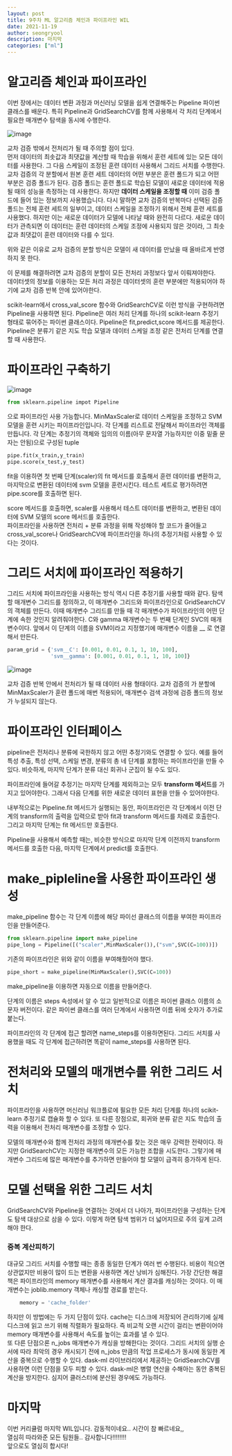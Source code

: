 ```yaml
---
layout: post
title: 9주차 ML 알고리즘 체인과 파이프라인 WIL
date: 2021-11-19
author: seongryool
description: 마지막
categories: ["ml"]
---
```


# 알고리즘 체인과 파이프라인

이번 장에서는 데이터 변환 과정과 머신러닝 모델을 쉽게 연결해주는 Pipeline 파이썬 클래스를 배운다. 특히 Pipeline과 GridSearchCV를 함께 사용해서 각 처리 단계에서 필요한 매개변수 탐색을 동시에 수행한다.

![image](https://user-images.githubusercontent.com/66999675/142610318-31a78406-3d08-4813-b7c9-e9ef27817d71.png)

교차 검증 밖에서 전처리가 될 때 주의할 점이 있다.  
먼저 데이터의 최솟값과 최댓값을 계산할 때 학습을 위해서 훈련 세트에 있는 모든 데이터를 사용한다. 그 다음 스케일이 조정된 훈련 데이터 사용해서 그리드 서치를 수행한다. 교차 검증의 각 분할에서 원본 훈련 세트 데이터의 어떤 부분은 훈련 폴드가 되고 어떤 부분은 검증 폴드가 된다. 검증 폴드는 훈련 폴드로 학습된 모델이 새로운 데이터에 적용될 때의 성능을 측정하는 데 사용한다. 하지만 **데이터 스케일을 조정할 때** 이미 검증 폴드에 들어 있는 정보까지 사용했습니다. 다시 말하면 교차 검증의 반복마다 선택된 검증 폴드는 전체 훈련 세트의 일부이고, 데이터 스케일을 조정하기 위해서 전체 훈련 세트를 사용했다. 하지만 이는 새로운 데이터가 모델에 나타날 때와 완전히 다르다. 새로운 데이터가 관측되면 이 데이터는 훈련 데이터의 스케일 조정에 사용되지 않은 것이라, 그 최솟값과 최댓값이 훈련 데이터와 다를 수 있다.

위와 같은 이유로 교차 검증의 분할 방식은 모델이 새 데이터를 만났을 때 올바르게 반영하지 못 한다.

이 문제를 해결하려면 교차 검증의 분할이 모든 전처리 과정보다 앞서 이뤄져야한다.  
데이터셋의 정보를 이용하는 모든 처리 과정은 데이터셋의 훈련 부분에만 적용되어야 하기에 교차 검증 반복 안에 있어야한다.

scikit-learn에서 cross_val_score 함수와 GridSearchCV로 이런 방식을 구현하려면 Pipeline을 사용하면 된다. Pipeline은 여러 처리 단계를 하나의 scikit-learn 추정기 형태로 묶어주는 파이썬 클래스이다. Pipeline은 fit,predict,score 메서드를 제공한다.  
Pipeline은 분류기 같은 지도 학습 모델과 데이터 스케일 조정 같은 전처리 단계를 연결할 때 사용한다.

# 파이프라인 구축하기

![image](https://user-images.githubusercontent.com/66999675/142612577-24f06623-16f1-4756-b612-a12842c89f94.png)

```python
from sklearn.pipeline impot Pipeline
```

으로 파이프라인 사용 가능합니다. MinMaxScaler로 데이터 스케일을 조정하고 SVM 모델을 훈련 시키는 파이프라인입니다. 각 단계를 리스트로 전달해서 파이프라인 객체를 만듭니다. 각 단계는 추정기의 객체와 임의의 이름(아무 문자열 가능하지만 이중 밑줄 문자는 안됨)으로 구성된 tuple

```python
pipe.fit(x_train,y_train)
pipe.score(x_test,y_test)
```

fit을 이용하면 첫 번째 단계(scaler)의 fit 메서드를 호출해서 훈련 데이터를 변환하고, 마지막으로 변환된 데이터에 svm 모델을 훈련시킨다. 테스트 세트로 평가하려면 pipe.score를 호출하면 된다.

score 메서드를 호출하면, scaler를 사용해서 테스트 데이터를 변환하고, 변환된 데이터에 SVM 모델의 score 메서드를 호출한다.  
파이프라인을 사용하면 전처리 + 분류 과정을 위해 작성해야 할 코드가 줄어들고 cross_val_score나 GridSearchCV에 파이프라인을 하나의 추정기처럼 사용할 수 있다는 것이다.

# 그리드 서치에 파이프라인 적용하기

그리드 서치에 파이프라인을 사용하는 방식 역시 다른 추정기를 사용할 때와 같다. 탐색할 매개변수 그리드를 정의하고, 이 매개변수 그리드와 파이프라인으로 GridSearchCV의 객체를 만든다. 이때 매개변수 그리드를 만들 때 각 매개변수가 파이프라인의 어떤 단계에 속한 것인지 알려줘야한다. C와 gamma 매개변수는 두 번째 단계인 SVC의 매개변수이다. 앞에서 이 단계의 이름을 SVM이라고 지정했기에 매개변수 이름을 \_\_ 로 연결해서 만든다.

```python
param_grid = {'svm__C': [0.001, 0.01, 0.1, 1, 10, 100],
              'svm__gamma': [0.001, 0.01, 0.1, 1, 10, 100]}
```

![image](https://user-images.githubusercontent.com/66999675/142614263-30553b00-b92b-4f60-b3db-cde06d051af7.png)

교차 검증 반복 안에서 전처리가 될 때 데이터 사용 형태이다. 교차 검증의 가 분할에 MinMaxScaler가 훈련 폴드에 매번 적용되어, 매개변수 검색 과정에 검증 폴드의 정보가 누설되지 않는다.

# 파이프라인 인터페이스

pipeline은 전처리나 분류에 국한하지 않고 어떤 추정기와도 연결할 수 있다. 예를 들어 특성 추출, 특성 선택, 스케일 변경, 분류의 총 네 단계를 포함하는 파이프라인을 만들 수 있다. 비슷하게, 마지막 단계가 분류 대신 회귀나 군집이 될 수도 있다.

파이프라인에 들어갈 추정기는 마지막 단계를 제외하고는 모두 **transform 메서드**를 가지고 있어야한다. 그래서 다음 단계를 위한 새로운 데이터 표현을 만들 수 있어야한다.

내부적으로는 Pipeline.fit 메서드가 실행되는 동안, 파이프라인은 각 단계에서 이전 단계의 transform의 출력을 입력으로 받아 fit과 transform 메서드를 차례로 호출한다. 그리고 마지막 단계는 fit 메서드만 호출한다.

Pipeline을 사용해서 예측할 때는, 비슷한 방식으로 마지막 단계 이전까지 transform 메서드를 호출한 다음, 마지막 단계에서 predict를 호출한다.

# make_pipleline을 사용한 파이프라인 생성

make_pipeline 함수는 각 단계 이름에 해당 파이선 클래스의 이름을 부여한 파이프라인을 만들어준다.

```python
from sklearn.pipeline import make_pipeline
pipe_long = Pipeline([("scaler",MinMaxScaler()),("svm",SVC(C=100))])
```

기존의 파이프라인은 위와 같이 이름을 부여해줬어야 했다.

```python
pipe_short = make_pipeline(MinMaxScaler(),SVC(C=100))
```

make_pipeline을 이용하면 자동으로 이름을 만들어준다.

단계의 이름은 steps 속성에서 알 수 있고 일반적으로 이름은 파이썬 클래스 이름의 소문자 버전이다. 같은 파이썬 클래스를 여러 단계에서 사용하면 이름 뒤에 숫자가 추가로 붙는다.

파이프라인의 각 단계에 접근 할려면 name_steps를 이용하면된다.
그리드 서치를 사용했을 때도 각 단계에 접근하려면 똑같이 name_steps를 사용하면 된다.

# 전처리와 모델의 매개변수를 위한 그리드 서치

파이프라인을 사용하면 머신러닝 워크플로에 필요한 모든 처리 단계를 하나의 scikit-learn 추정기로 캡슐화 할 수 있다. 또 다른 장점으로, 회귀와 분류 같은 지도 학습의 출력을 이용해서 전처리 매개변수를 조정할 수 있다.

모델의 매개변수와 함께 전처리 과정의 매개변수를 찾는 것은 매우 강력한 전략이다. 하지만 GridSearchCV는 지정한 매개변수의 모든 가능한 조합을 시도한다. 그렇기에 매개변수 그리드에 많은 매개변수를 추가하면 만들어야 할 모델이 급격히 증가하게 된다.

# 모델 선택을 위한 그리드 서치

GridSearchCV와 Pipeline을 연결하는 것에서 더 나아가, 파이프라인을 구성하는 단계도 탐색 대상으로 삼을 수 있다. 이렇게 하면 탐색 범위가 더 넓어지므로 주의 깊게 고려해야 한다.

### 중복 계산피하기

대규모 그리드 서치를 수행할 때는 종종 동일한 단계가 여러 번 수행된다. 비용이 적으면 상관없지만 비용이 많이 드는 변환을 사용하면 계산 낭비가 심해진다. 가장 간단한 해결책은 파이프라인의 memory 매개변수를 사용해서 계산 결과를 캐싱하는 것이다. 이 매개변수는 joblib.memory 객체나 캐싱할 경로를 받는다.

```python
    memory = 'cache_folder'
```

하지만 이 방법에는 두 가지 단점이 있다. cache는 디스크에 저장되어 관리하기에 실제 디스크에 읽고 쓰기 위해 직렬화가 필요하다. 즉 비교적 오랜 시간이 걸리는 변환이어야 memory 매개변수를 사용해서 속도를 높이는 효과를 낼 수 있다.  
또 다른 단점으론 n_jobs 매개변수가 캐싱을 방해한다는 것이다. 그리드 서치의 실행 순서에 따라 최악의 경우 캐시되기 전에 n_jobs 만큼의 작업 프로세스가 동시에 동일한 계산을 중복으로 수행할 수 있다. dask-ml 라이브러리에서 제공하는 GridSearchCV를 사용하면 이런 단점을 모두 피할 수 있다. dask-ml은 병렬 연산을 수해아는 동안 중복된 계산을 방지한다. 심지어 클러스터에 분산된 경우에도 가능하다.


# 마지막

이번 커리큘럼 마지막 WIL입니다. 감동적이네요.. 시간이 참 빠르네요,,  
열심히 따라와준 모든 팀원들.. 감사합니다!!!!!!!!  
앞으로도 열심히 합시다!
